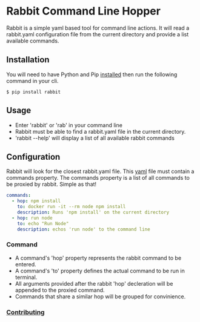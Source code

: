 # Rabbit Command Line Hopper
Rabbit is a simple yaml based tool for command line actions. It will read a rabbit.yaml configuration file from the current directory and provide a list available commands.

## Installation
You will need to have Python and Pip [installed](http://python-packaging-user-guide.readthedocs.org/en/latest/installing/#requirements-for-installing-packages) then run the following command in your cli.
    
    $ pip install rabbit

## Usage
- Enter 'rabbit' or 'rab' in your command line
- Rabbit must be able to find a rabbit.yaml file in the current directory.
- 'rabbit --help' will display a list of all available rabbit commands

## Configuration
Rabbit will look for the closest rabbit.yaml file. This [yaml](http://docs.ansible.com/YAMLSyntax.html) file must contain a commands property. The commands property is a list of all commands to be proxied by rabbit. Simple as that!

```yaml
commands:
  - hop: npm install
    to: docker run -it --rm node npm install
    description: Runs 'npm install' on the current directory
  - hop: run node
    to: echo "Run Node"
    description: echos 'run node' to the command line
```

### Command 
- A command's 'hop' property represents the rabbit command to be entered.
- A command's 'to' property defines the actual command to be run in terminal.  
- All arguments provided after the rabbit 'hop' decleration will be appended to the proxied command.
- Commands that share a similar hop will be grouped for convinience.

### [Contributing](CONTRIBUTING.md)